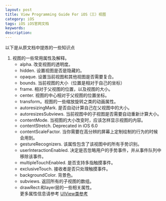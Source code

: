```yaml
---
layout: post
title: View Programming Guide For iOS（三）视图
category: iOS
tags: iOS iOS官网文档
keywords: 
description:
---
```


以下是从原文档中提炼的一些知识点  

1. 视图的一些常用属性及解释。
    * alpha. 改变视图的透明度。
    * hidden. 设置视图是否是隐藏的。
    * opaque. 设置当前视图和其他视图是否需要复合。
    * bounds. 当前视图的大小（位置是相对于自己的坐标）
    * frame. 相对于父视图的位置，以及视图的大小。
    * center. 视图的中心相对于父视图的位置坐标。
    * transform。视图的一些缩放旋转之类的动画属性。
    * autoresizingMark. 是否自动计算自己在父视图中的大小。
    * autoresizesSubviews. 当前视图中的子视图是否需要自动重新计算大小。
    * contentMode. 当视图的大小改变时，应该怎样显示视图的内容。
    * contentStretch. Deprecated in iOS 6.0
    * contentScaleFactor. 当你需要在高分辨的屏幕上定制绘制的行为的时候会用到。
    * gestureRecognizers. 该属性包含了该视图中的所有手势识别。
    * userInteractionEnabled. 决定是否忽略用户的手势事件，并从事件队列中移除该事件。
    * multipleTouchEnabled. 是否支持多指触摸事件。
    * exclusiveTouch. 接收者是否只处理触摸事件。
    * backgroundColor. 背景色。
    * subviews. 返回所有的子视图的数组。
    * drawRect:和layer层的一些相关属性。  
    更多属性信息请参考 [UIView类参考](https://developer.apple.com/library/ios/documentation/UIKit/Reference/UIView_Class/index.html#//apple_ref/doc/uid/TP40006816)

